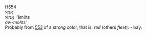 H554  
אמץ  
אָמוֹץ ‎ ‘âmôts  
*aw-mohts‘*  
Probably from [553](h0553) of a *strong* color, that is, *red* (others
*fleet*): - bay.  
